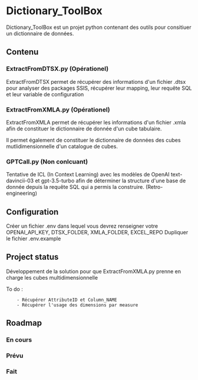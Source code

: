 # Dictionary_ToolBox

Dictionary_ToolBox est un projet python contenant des outils pour consitiuer un dictionnaire de données.

## Contenu

### ExtractFromDTSX.py (Opérationel) 
ExtractFromDTSX permet de récupérer des informations d'un fichier .dtsx pour analyser des packages SSIS, récupérer leur mapping, leur requête SQL et leur variable de configuration

### ExtractFromXMLA.py (Opérationel)
ExtractFromXMLA permet de récupérer les informations d'un fichier .xmla afin de constituer le dictionnaire de donnée d'un cube tabulaire.

Il permet également de constituer le dictionnaire de données des cubes mutlidimensionnelle d'un catalogue de cubes.

### GPTCall.py (Non conlcuant)
Tentative de ICL (In Context Learning) avec les modèles de OpenAI text-davincii-03 et gpt-3.5-turbo afin de déterminer la structure d'une base de donnée depuis la requête SQL qui a permis la construire. (Retro-engineering)

## Configuration

Créer un fichier .env dans lequel vous devrez renseigner votre OPENAI_API_KEY, DTSX_FOLDER, XMLA_FOLDER, EXCEL_REPO
Dupliquer le fichier .env.example

## Project status

Développement de la solution pour que ExtractFromXMLA.py prenne en charge les cubes multidimensionnelle

To do :

		- Récupérer AttributeID et Column_NAME
		- Récupérer l'usage des dimensions par measure

## Roadmap

### En cours

### Prévu

### Fait


